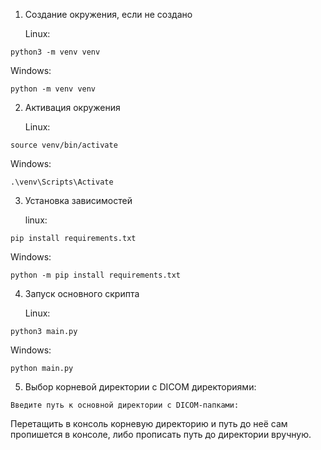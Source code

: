 1) Создание окружения, если не создано

   Linux:
```shell
python3 -m venv venv
```

  Windows:
```shell
python -m venv venv
```

2) Активация окружения 

   Linux:
```shell
source venv/bin/activate
```
  
  Windows:
```shell
.\venv\Scripts\Activate
```

3) Установка зависимостей

   linux:
```shell
pip install requirements.txt    
```
  
  Windows:
```shell
python -m pip install requirements.txt
```

4) Запуск основного скрипта

   Linux:
```shell
python3 main.py
```
  
  Windows:
```shell
python main.py
```

5) Выбор корневой директории с DICOM директориями:
```shell
Введите путь к основной директории с DICOM-папками: 
```
Перетащить в консоль корневую директорию и путь до неё сам пропишется в консоле, либо прописать путь до директории вручную.
